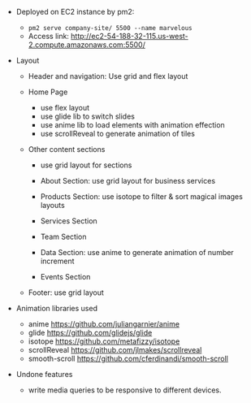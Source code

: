 - Deployed on EC2 instance by pm2:

  - `pm2 serve company-site/ 5500 --name marvelous`
  - Access link: http://ec2-54-188-32-115.us-west-2.compute.amazonaws.com:5500/

- Layout

  - Header and navigation: Use grid and flex layout

  - Home Page

    - use flex layout
    - use glide lib to switch slides
    - use anime lib to load elements with animation effection
    - use scrollReveal to generate animation of tiles

  - Other content sections

    - use grid layout for sections

    - About Section: use grid layout for business services
    - Products Section: use isotope to filter & sort magical images layouts
    - Services Section
    - Team Section
    - Data Section: use anime to generate animation of number increment
    - Events Section

  - Footer: use grid layout

* Animation libraries used

  - anime https://github.com/juliangarnier/anime
  - glide https://github.com/glidejs/glide
  - isotope https://github.com/metafizzy/isotope
  - scrollReveal https://github.com/jlmakes/scrollreveal
  - smooth-scroll https://github.com/cferdinandi/smooth-scroll

* Undone features

  - write media queries to be responsive to different devices.
